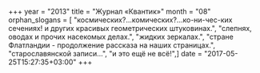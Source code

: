 +++
year = "2013"
title = "Журнал «Квантик»"
month = "08"
orphan_slogans = [ "космических?...комических?...ко-ни-чес-ких сечениях! и других красивых геометрических штуковинах.", "слепнях, оводах и прочих насекомых делах.", "жидких зеркалах.", "стране Флатландии - продолжение рассказа на наших страницах.", "старославянской записи...", "и это ещё не всё!",]
date = "2017-05-25T15:27:35+03:00"
+++
